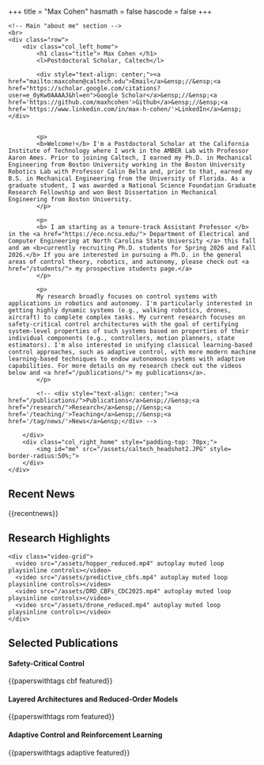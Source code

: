 +++
title = "Max Cohen"
hasmath = false
hascode = false
+++

~~~
<!-- Main "about me" section -->
<br>
<div class="row">
    <div class="col_left_home">
        <h1 class="title"> Max Cohen </h1>
        <l>Postdoctoral Scholar, Caltech</l>

        <div style="text-align: center;"><a href="mailto:maxcohen@caltech.edu">Email</a>&ensp;//&ensp;<a href="https://scholar.google.com/citations?user=e_0yKw0AAAAJ&hl=en">Google Scholar</a>&ensp;//&ensp;<a href='https://github.com/maxhcohen'>Github</a>&ensp;//&ensp;<a href='https://www.linkedin.com/in/max-h-cohen/'>LinkedIn</a>&ensp;</div>
        

        <p>
        <b>Welcome!</b> I'm a Postdoctoral Scholar at the California Institute of Technology where I work in the AMBER Lab with Professor Aaron Ames. Prior to joining Caltech, I earned my Ph.D. in Mechanical Engineering from Boston University working in the Boston University Robotics Lab with Professor Calin Belta and, prior to that, earned my B.S. in Mechanical Engineering from the University of Florida. As a graduate student, I was awarded a National Science Foundation Graduate Research Fellowship and won Best Dissertation in Mechanical Engineering from Boston University.
        </p>

        <p>
        <b> I am starting as a tenure-track Assistant Professor </b> in the <a href="https://ece.ncsu.edu/"> Department of Electrical and Computer Engineering at North Carolina State University </a> this fall and am <b>currently recruiting Ph.D. students for Spring 2026 and Fall 2026.</b> If you are interested in pursuing a Ph.D. in the general areas of control theory, robotics, and autonomy, please check out <a href="/students/"> my prospective students page.</a>
        </p>

        <p>
        My research broadly focuses on control systems with applications in robotics and autonomy. I'm particularly interested in getting highly dynamic systems (e.g., walking robotics, drones, aircraft) to complete complex tasks. My current research focuses on safety-critical control architectures with the goal of certifying system-level properties of such systems based on properties of their individual components (e.g., controllers, motion planners, state estimators). I'm also interested in unifying classical learning-based control approaches, such as adaptive control, with more modern machine learning-based techniques to endow autonomous systems with adaptive capabilities. For more details on my research check out the videos below and <a href="/publications/"> my publications</a>.
        </p>

        <!-- <div style="text-align: center;"><a href="/publications/">Publications</a>&ensp;//&ensp;<a href="/research/">Research</a>&ensp;//&ensp;<a href='/teaching/'>Teaching</a>&ensp;//&ensp;<a href='/tag/news/'>News</a>&ensp;</div> -->

    </div>
    <div class="col_right_home" style="padding-top: 70px;">
        <img id="me" src="/assets/caltech_headshot2.JPG" style= border-radius:50%;">
    </div>
</div>
~~~

<!-- ~~~
<div class="sidebar">
  <a href="/">Home</a>
  <a href="/publications/">Publications</a>
  <a href="/research/">Research</a>
  <a href="/teaching/">Teaching</a>
  <a href="/tag/news/">News</a>
  <a href="/students/">Students</a>
</div>
~~~ -->

<!-- News Section -->
## Recent News
{{recentnews}}

<!-- Research highlights with videos -->
## Research Highlights


~~~
<div class="video-grid">
  <video src="/assets/hopper_reduced.mp4" autoplay muted loop playsinline controls></video>
  <video src="/assets/predictive_cbfs.mp4" autoplay muted loop playsinline controls></video>
  <video src="/assets/DRD_CBFs_CDC2025.mp4" autoplay muted loop playsinline controls></video>
  <video src="/assets/drone_reduced.mp4" autoplay muted loop playsinline controls></video>
</div>
~~~

<!-- Research Section -->
## Selected Publications

#### Safety-Critical Control
{{paperswithtags cbf featured}}

#### Layered Architectures and Reduced-Order Models
{{paperswithtags rom featured}}

#### Adaptive Control and Reinforcement Learning
{{paperswithtags adaptive featured}}
